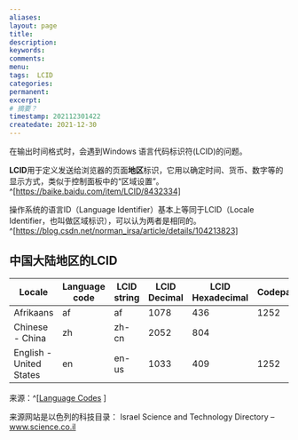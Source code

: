 ```yaml
---
aliases:
layout: page
title:
description:
keywords:
comments:
menu:
tags:  LCID
categories:
permanent: 
excerpt:
# 摘要？
timestamp: 202112301422
createdate: 2021-12-30
---
```


在输出时间格式时，会遇到Windows 语言代码标识符(LCID)的问题。

**LCID**用于定义发送给浏览器的页面**地区**标识，它用以确定时间、货币、数字等的显示方式，类似于控制面板中的“区域设置”。 ^[https://baike.baidu.com/item/LCID/8432334]

操作系统的语言ID（Language Identifier）基本上等同于LCID（Locale Identifier，也叫做区域标识），可以认为两者是相同的。^[https://blog.csdn.net/norman_irsa/article/details/104213823]



## 中国大陆地区的LCID


| Locale | Language code | LCID string | LCID Decimal | LCID Hexadecimal | Codepage |
| --- | --- | --- | --- | --- | --- |
| Afrikaans | af | af | 1078 | 436 | 1252 | 
| Chinese - China |zh |zh-cn |2052|804 |
| English - United States|en|en-us|1033|409|1252

来源：^[[Language Codes](https://www.science.co.il/language/Locale-codes.php) ]

来源网站是以色列的科技目录：
Israel Science and Technology Directory – www.science.co.il
